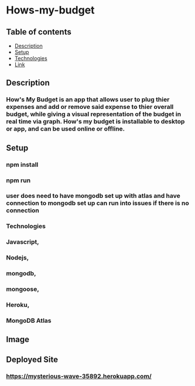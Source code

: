 # Hows-my-budget

## Table of contents
* [Description](#description)
* [Setup](*setup)
* [Technologies](#technologies)
* [Link](#link)

## Description<a name="description"></a>
### How's My Budget is an app that allows user to plug thier expenses and add or remove said expense to thier overall budget, while giving a visual representation of the budget in real time via graph. How's my budget is installable to desktop or app, and can be used online or offline. 

## Setup <a name="setup"></a>
### npm install
### npm run
### user does need to have mongodb set up with atlas and have connection to mongodb set up can run into issues if there is no connection


### Technologies
### Javascript,
### Nodejs,
### mongodb,
### mongoose,
### Heroku,
### MongoDB Atlas

## Image

## Deployed Site<a name="link"></a>
### https://mysterious-wave-35892.herokuapp.com/